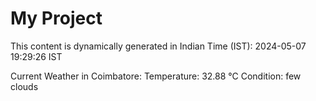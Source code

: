 # My Project

This content is dynamically generated in Indian Time (IST): 2024-05-07 19:29:26 IST


Current Weather in Coimbatore:
Temperature: 32.88 °C
Condition: few clouds
